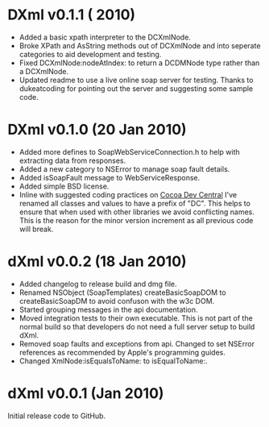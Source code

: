 # DXml v0.1.1 ( 2010)

* Added a basic xpath interpreter to the DCXmlNode.
* Broke XPath and AsString methods out of DCXmlNode and into seperate categories to aid development and testing.
* Fixed DCXmlNode:nodeAtIndex: to return a DCDMNode type rather than a DCXmlNode.
* Updated readme to use a live online soap server for testing. Thanks to dukeatcoding for pointing out the server and suggesting some sample code.

# DXml v0.1.0 (20 Jan 2010)

* Added more defines to SoapWebServiceConnection.h to help with extracting data from responses.
* Added a new category to NSError to manage soap fault details.
* Added isSoapFault message to WebServiceResponse.
* Added simple BSD license.
* Inline with suggested coding practices on [Cocoa Dev Central](http://cocoadevcentral.com/articles/000082.php) I've renamed all classes and values to have a prefix of "DC". This helps to ensure that when used with other libraries we avoid conflicting names. This is the reason for the minor version increment as all previous code will break.

# dXml v0.0.2 (18 Jan 2010)

* Added changelog to release build and dmg file.
* Renamed NSObject (SoapTemplates) createBasicSoapDOM to createBasicSoapDM to avoid confuson with the w3c DOM.
* Started grouping messages in the api documentation.
* Moved integration tests to their own executable. This is not part of the normal build so that developers do not need a full server setup to build dXml.
* Removed soap faults and exceptions from api. Changed to set NSError references as recommended by Apple's programming guides.
* Changed XmlNode:isEqualsToName: to isEqualToName:.

# dXml v0.0.1 (Jan 2010)

Initial release code to GitHub.
